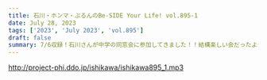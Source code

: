 ```yaml
---
title: 石川・ホンマ・ぶるんのBe-SIDE Your Life! vol.895-1
date: July 28, 2023
tags: ['2023', 'July 2023', 'vol.895']
draft: false
summary: 7/6収録！石川さんが中学の同窓会に参加してきました！！結構楽しい会だったようです！！
---
```


http://project-phi.ddo.jp/ishikawa/ishikawa895_1.mp3